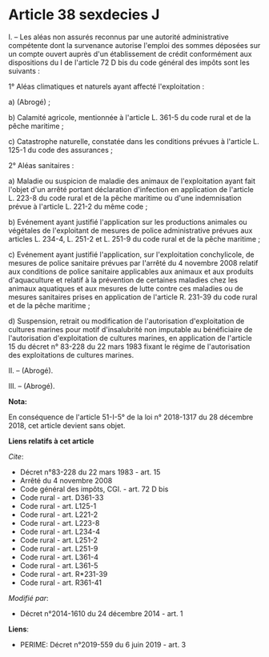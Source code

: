 # Article 38 sexdecies J

I. – Les aléas non assurés reconnus par une autorité administrative compétente dont la survenance autorise l'emploi des
sommes déposées sur un compte ouvert auprès d'un établissement de crédit conformément aux dispositions du I de l'article 72 D
bis du code général des impôts sont les suivants :

1° Aléas climatiques et naturels ayant affecté l'exploitation :

a) (Abrogé) ;

b) Calamité agricole, mentionnée à l'article L. 361-5 du code rural et de la pêche maritime ;

c) Catastrophe naturelle, constatée dans les conditions prévues à l'article L. 125-1 du code des assurances ;

2° Aléas sanitaires :

a) Maladie ou suspicion de maladie des animaux de l'exploitation ayant fait l'objet d'un arrêté portant déclaration
d'infection en application de l'article L. 223-8 du code rural et de la pêche maritime ou d'une indemnisation prévue à
l'article L. 221-2 du même code ;

b) Evénement ayant justifié l'application sur les productions animales ou végétales de l'exploitant de mesures de police
administrative prévues aux articles L. 234-4, L. 251-2 et L. 251-9 du code rural et de la pêche maritime ;

c) Evénement ayant justifié l'application, sur l'exploitation conchylicole, de mesures de police sanitaire prévues par
l'arrêté du 4 novembre 2008 relatif aux conditions de police sanitaire applicables aux animaux et aux produits d'aquaculture
et relatif à la prévention de certaines maladies chez les animaux aquatiques et aux mesures de lutte contre ces maladies ou
de mesures sanitaires prises en application de l'article R. 231-39 du code rural et de la pêche maritime ;

d) Suspension, retrait ou modification de l'autorisation d'exploitation de cultures marines pour motif d'insalubrité non
imputable au bénéficiaire de l'autorisation d'exploitation de cultures marines, en application de l'article 15 du décret n°
83-228 du 22 mars 1983 fixant le régime de l'autorisation des exploitations de cultures marines.

II. – (Abrogé).

III. – (Abrogé).

**Nota:**

En conséquence de l'article 51-I-5° de la loi n° 2018-1317 du 28 décembre 2018, cet article devient sans objet.

**Liens relatifs à cet article**

_Cite_:

  - Décret n°83-228 du 22 mars 1983 - art. 15
  - Arrêté du 4 novembre 2008
  - Code général des impôts, CGI. - art. 72 D bis
  - Code rural - art. D361-33
  - Code rural - art. L125-1
  - Code rural - art. L221-2
  - Code rural - art. L223-8
  - Code rural - art. L234-4
  - Code rural - art. L251-2
  - Code rural - art. L251-9
  - Code rural - art. L361-4
  - Code rural - art. L361-5
  - Code rural - art. R*231-39
  - Code rural - art. R361-41

_Modifié par_:

  - Décret n°2014-1610 du 24 décembre 2014 - art. 1

**Liens**:

  - PERIME: Décret n°2019-559 du 6 juin 2019 - art. 3
